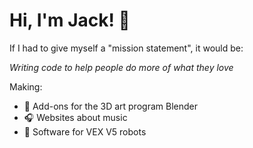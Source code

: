 # Hi, I'm Jack! 👋
If I had to give myself a "mission statement", it would be:

*Writing code to help people do more of what they love*

Making:
- 🎨 Add-ons for the 3D art program Blender
- 🎧 Websites about music
- 🤖 Software for VEX V5 robots
